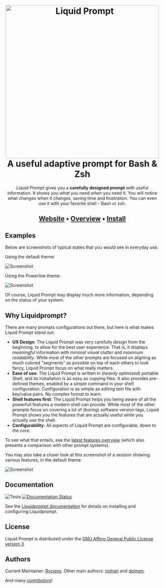 <h1 align="center">
    <img
        width="500"
        src="https://raw.githubusercontent.com/nojhan/liquidprompt/master/docs/liquidprompt_emblem.svg"
        alt="Liquid Prompt"
    />
    <br/>
    A useful adaptive prompt for Bash & Zsh
</h1>

<p align="center">
<em>Liquid Prompt</em> gives you a <strong>carefully designed prompt</strong> with useful information.
It shows you <em>what</em> you need <em>when</em> you need it.
You will notice what changes when it changes, saving time and frustration.
You can even use it with your favorite shell – Bash or zsh.
</p>

<h2 align="center">
        <a href="https://liquidprompt.readthedocs.io">Website</a>
        &bull;
        <a href="https://liquidprompt.readthedocs.io/en/stable/overview.html">Overview</a>
        &bull;
        <a href="https://liquidprompt.readthedocs.io/en/stable/install.html">Install</a>
<h2>


## Examples

Below are screenshots of typical states that you would see in everyday use.

Using the default theme:

![Screenshot](https://raw.githubusercontent.com/nojhan/liquidprompt/master/docs/theme/default-med.png)

Using the Powerline theme:

![Screenshot](https://raw.githubusercontent.com/nojhan/liquidprompt/master/docs/theme/included/powerline-med.png)

Of course, Liquid Prompt may display much more information, depending on the status of your system.


## Why Liquidprompt?

There are many prompts configurations out there, but here is what makes Liquid Prompt stand out:

- **UX Design**: The Liquid Prompt was very carefully design from the beginning, to allow for the best user experience.
  That is, it displays *meaningful* information with *minimal visual clutter* and *maximum readability*.
  While most of the other prompts are focused on aligning as much colored "segments" as possible on top of each others to look fancy,
  Liquid Prompt focus on what really matters.
- **Ease of use**: The Liquid Prompt is written in (*heavily optimized*) portable Shell, and its installation is as easy as copying files.
  It also provides pre-defined themes, enabled by a simple command in your shell configuration.
  Configuration is as simple as editing text file with key/value pairs. No complex format to learn.
- **Shell features first**: The Liquid Prompt helps you being aware of all the powerfull features a modern shell can provide.
  While most of the other prompts focus on covering a lot of (boring) software version tags,
  Liquid Prompt shows you the features that are actually useful while you actually use the shell.
- **Configurability**: All aspects of Liquid Prompt are configurable, down to the core.

To see what that entails, see the [latest features overview](https://liquidprompt.readthedocs.io/en/latest/overview.html)
(which also presents a comparison with other prompt systems).

You may also take a closer look at this screenshot of a session showing various features, in the default theme:

![Screenshot](https://raw.github.com/nojhan/liquidprompt/master/demo.png)


## Documentation

![Tests](https://github.com/nojhan/liquidprompt/workflows/tests/badge.svg)
[![Documentation Status](https://readthedocs.org/projects/liquidprompt/badge/?version=stable)](https://liquidprompt.readthedocs.io/)

See the [Liquidprompt documentation](https://liquidprompt.readthedocs.io/) for
details on installing and configuring Liquidprompt.


## License

Liquid Prompt is distributed under the [GNU Affero General Public License
version 3](LICENSE).


## Authors

Current Maintainer: [Rycieos](https://github.com/Rycieos).
Other main authors: [nojhan](https://github.com/nojhan) and [dolmen](https://github.com/dolmen).

And many [contributors](CONTRIBUTORS.md)!
